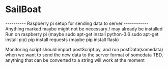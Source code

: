 # SailBoat

---------- Raspberry pi setup for sending data to server ------------
Anything marked maybe might not be necessary / may already be installed
Run on raspberry pi
(maybe sudo apt-get install python-3.6
             sudo apt-get install pip)
pip install requests
(maybe pip install flask)

Monitoring script should import postScript.py, and run postData(somedata) when we want to send the new data to the server
format of somedata TBD, anything that can be converted to a string will work at the moment
